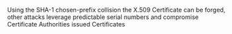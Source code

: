 Using the SHA-1 chosen-prefix collision the X.509 Certificate can be forged, other attacks leverage predictable serial numbers and compromise Certificate Authorities issued Certificates